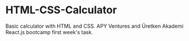 # HTML-CSS-Calculator
Basic calculator  with HTML and CSS. APY Ventures and Üretken Akademi React.js bootcamp first week's task.
